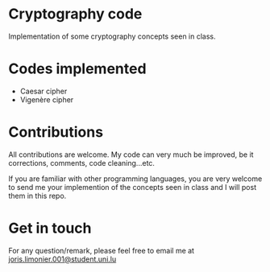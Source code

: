 # Cryptography code
Implementation of some cryptography concepts seen in class.

# Codes implemented
- Caesar cipher
- Vigenère cipher

# Contributions
All contributions are welcome. My code can very much be improved, be it corrections, comments, code cleaning...etc.

If you are familiar with other programming languages, you are very welcome to send me your implemention of the concepts seen in class and I will post them in this repo.

# Get in touch
For any question/remark, please feel free to email me at joris.limonier.001@student.uni.lu
